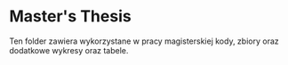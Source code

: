 # Master's Thesis
Ten folder zawiera wykorzystane w pracy magisterskiej kody, zbiory oraz dodatkowe wykresy oraz tabele.
